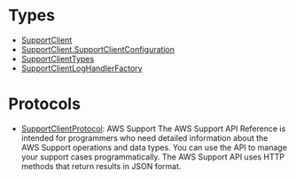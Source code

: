 # Types

  - [SupportClient](/aws-sdk-swift/reference/0.x/AWSSupport/SupportClient)
  - [SupportClient.SupportClientConfiguration](/aws-sdk-swift/reference/0.x/AWSSupport/SupportClient_SupportClientConfiguration)
  - [SupportClientTypes](/aws-sdk-swift/reference/0.x/AWSSupport/SupportClientTypes)
  - [SupportClientLogHandlerFactory](/aws-sdk-swift/reference/0.x/AWSSupport/SupportClientLogHandlerFactory)

# Protocols

  - [SupportClientProtocol](/aws-sdk-swift/reference/0.x/AWSSupport/SupportClientProtocol):
    AWS Support The AWS Support API Reference is intended for programmers who need detailed information about the AWS Support operations and data types. You can use the API to manage your support cases programmatically. The AWS Support API uses HTTP methods that return results in JSON format.
